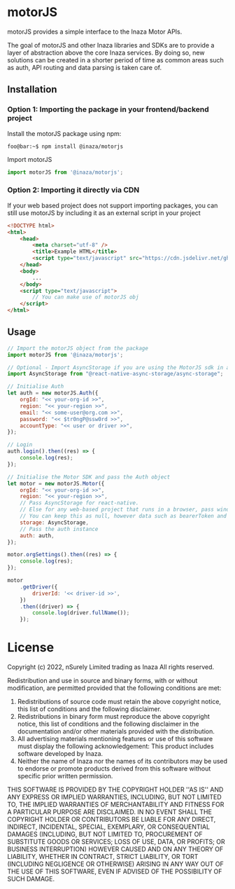 # motorJS

motorJS provides a simple interface to the Inaza Motor APIs.

The goal of motorJS and other Inaza libraries and SDKs are to provide a layer of abstraction above the core Inaza services. By doing so, new solutions can be created in a shorter period of time as common areas such as auth, API routing and data parsing is taken care of.

## Installation

### Option 1: Importing the package in your frontend/backend project

Install the motorJS package using npm:

```console
foo@bar:~$ npm install @inaza/motorjs
```

Import motorJS

```js
import motorJS from '@inaza/motorjs';
```

### Option 2: Importing it directly via CDN

If your web based project does not support importing packages, you can still use motorJS by including it as an external script in your project

```html
<!DOCTYPE html>
<html>
	<head>
		<meta charset="utf-8" />
		<title>Example HTML</title>
		<script type="text/javascript" src="https://cdn.jsdelivr.net/gh/nSurely/motorJS@v0.1.0-alpha/dist/web/motorjs.min.js"></script>
	</head>
	<body>
		...
	</body>
	<script type="text/javascript">
		// You can make use of motorJS obj
	</script>
</html>
```

## Usage

```js
// Import the motorJS object from the package
import motorJS from '@inaza/motorjs';

// Optional - Import AsyncStorage if you are using the MotorJS sdk in a react native project.
import AsyncStorage from "@react-native-async-storage/async-storage";

// Initialise Auth
let auth = new motorJS.Auth({
	orgId: "<< your-org-id >>",
	region: "<< your-region >>",
	email: "<< some-user@org.com >>",
	password: "<< $tr0ngP@ssw0rd >>",
	accountType: "<< user or driver >>",
});

// Login
auth.login().then((res) => {
	console.log(res);
});

// Initialise the Motor SDK and pass the Auth object
let motor = new motorJS.Motor({
	orgId: "<< your-org-id >>",
	region: "<< your-region >>",
	// Pass AsyncStorage for react-native.
	// Else for any web-based project that runs in a browser, pass window.localStorage. eg. storage: window.localStorage
	// You can keep this as null, however data such as bearerToken and refershToken will not be persisted when application is closed and re-opened.
	storage: AsyncStorage,
	// Pass the auth instance
	auth: auth,
});

motor.orgSettings().then((res) => {
	console.log(res);
});

motor
	.getDriver({
		driverId: '<< driver-id >>',
	})
	.then((driver) => {
		console.log(driver.fullName());
	});
```

# License

Copyright (c) 2022, nSurely Limited trading as Inaza
All rights reserved.

Redistribution and use in source and binary forms, with or without
modification, are permitted provided that the following conditions are met:

1. Redistributions of source code must retain the above copyright
   notice, this list of conditions and the following disclaimer.
2. Redistributions in binary form must reproduce the above copyright
   notice, this list of conditions and the following disclaimer in the
   documentation and/or other materials provided with the distribution.
3. All advertising materials mentioning features or use of this software
   must display the following acknowledgement:
   This product includes software developed by Inaza.
4. Neither the name of Inaza nor the
   names of its contributors may be used to endorse or promote products
   derived from this software without specific prior written permission.

THIS SOFTWARE IS PROVIDED BY THE COPYRIGHT HOLDER ''AS IS'' AND ANY
EXPRESS OR IMPLIED WARRANTIES, INCLUDING, BUT NOT LIMITED TO, THE IMPLIED
WARRANTIES OF MERCHANTABILITY AND FITNESS FOR A PARTICULAR PURPOSE ARE
DISCLAIMED. IN NO EVENT SHALL THE COPYRIGHT HOLDER OR CONTRIBUTORS BE LIABLE
FOR ANY DIRECT, INDIRECT, INCIDENTAL, SPECIAL, EXEMPLARY, OR CONSEQUENTIAL
DAMAGES (INCLUDING, BUT NOT LIMITED TO, PROCUREMENT OF SUBSTITUTE GOODS OR
SERVICES; LOSS OF USE, DATA, OR PROFITS; OR BUSINESS INTERRUPTION) HOWEVER
CAUSED AND ON ANY THEORY OF LIABILITY, WHETHER IN CONTRACT, STRICT LIABILITY,
OR TORT (INCLUDING NEGLIGENCE OR OTHERWISE) ARISING IN ANY WAY OUT OF THE
USE OF THIS SOFTWARE, EVEN IF ADVISED OF THE POSSIBILITY OF SUCH DAMAGE.